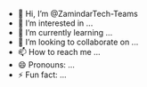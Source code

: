 - 👋 Hi, I’m @ZamindarTech-Teams
- 👀 I’m interested in ...
- 🌱 I’m currently learning ...
- 💞️ I’m looking to collaborate on ...
- 📫 How to reach me ...
- 😄 Pronouns: ...
- ⚡ Fun fact: ...

<!---
ZamindarTech-Teams/ZamindarTech-Teams is a ✨ special ✨ repository because its `README.md` (this file) appears on your GitHub profile.
You can click the Preview link to take a look at your changes.
--->
